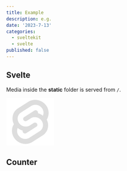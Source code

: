```yaml
---
title: Example
description: e.g.
date: '2023-7-13'
categories:
  - sveltekit
  - svelte
published: false
---
```


<script>
  import Counter from './counter.svelte'
</script>

## Svelte

Media inside the **static** folder is served from `/`.

![Svelte](favicon.png)

## Counter

<Counter />
